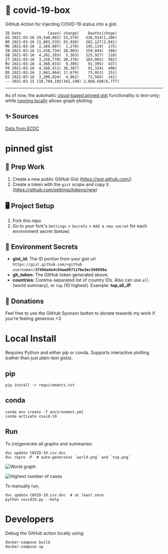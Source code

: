# 🏥 covid-19-box

GitHub Action for injecting COVID-19 status into a gist.

```
ID Date            Cases( change)    Deaths(chnge)
US 2021-03-16 29,549,002( 53,579)   536,914(1,286)
BR 2021-03-16 11,603,535( 83,926)   282,127(2,841)
ME 2021-03-16  2,169,007(  1,278)   195,119(  175)
IN 2021-03-16 11,438,734( 28,903)   159,044(  188)
GB 2021-03-16  4,282,203(  5,363)   125,927(  110)
IT 2021-03-16  3,258,770( 20,376)   103,001(  502)
RU 2021-03-16  4,360,033(  9,305)    91,395(  437)
FR 2021-03-16  4,168,411( 36,307)    91,324(  400)
DE 2021-03-16  2,603,064( 17,679)    73,952(  251)
ES 2021-03-16  3,200,024(  4,962)    72,565(  141)
-- 2021-03-15 119,794,192(341,140) 2,668,698(6,777)
```

---

As of now, the automatic [cloud-based pinned gist](#pinned-gist) functionality is text-only;
while [running locally](#local-install) allows graph plotting.

## ✨ Sources

[Data from ECDC](https://www.ecdc.europa.eu/en/publications-data/download-todays-data-geographic-distribution-covid-19-cases-worldwide)

# pinned gist

## 🎒 Prep Work
1. Create a new public GitHub Gist (https://gist.github.com/)
1. Create a token with the `gist` scope and copy it. (https://github.com/settings/tokens/new)

## 🖥 Project Setup
1. Fork this repo
1. Go to your fork's `Settings` > `Secrets` > `Add a new secret` for each environment secret (below)

## 🤫 Environment Secrets
- **gist_id:** The ID portion from your gist url `https://gist.github.com/<github username>/`**`37496a4e4c84aed9711fbe3ec560888a`**.
- **gh_token:** The GitHub token generated above.
- **countries:** Comma-separated list of country IDs. Also can use `all` (world summary), or `top` (10 highest). Example: **top,all,JP**.

## 💸 Donations

Feel free to use the GitHub Sponsor button to donate towards my work if you're feeling generous <3

# Local Install

Requires Python and either pip or conda. Supports interactive plotting (rather than just plain-text gists).

## pip

```
pip install -r requirements.txt
```

## conda

```
conda env create -f environment.yml
conda activate covid-19
```

## Run

To (re)generate all graphs and summaries:

```
dvc update COVID-19.csv.dvc
dvc repro -P  # auto-generates `world.png` and `top.png`
```

![World graph](world.png)

![Highest number of cases](top.png)

To manually run,

```
dvc update COVID-19.csv.dvc  # at least once
python covid19.py --help
```

# Developers

Debug the GitHub action locally using:

```
docker-compose build
docker-compose up
```
